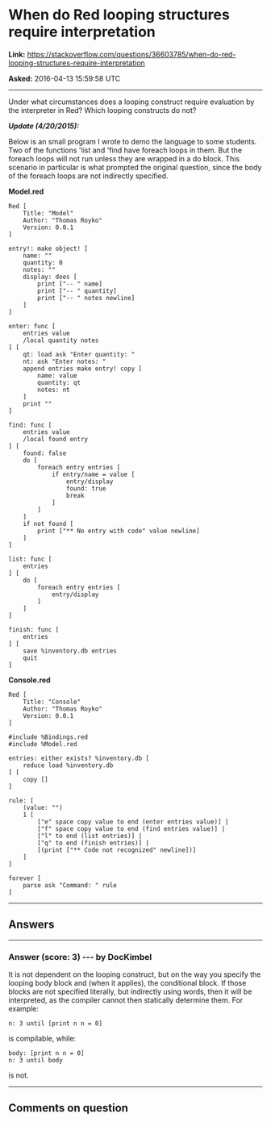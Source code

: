 # When do Red looping structures require interpretation

**Link:**
<https://stackoverflow.com/questions/36603785/when-do-red-looping-structures-require-interpretation>

**Asked:** 2016-04-13 15:59:58 UTC

------------------------------------------------------------------------

Under what circumstances does a looping construct require evaluation by
the interpreter in Red? Which looping constructs do not?

***Update (4/20/2015):***

Below is an small program I wrote to demo the language to some students.
Two of the functions \'list and \'find have foreach loops in them. But
the foreach loops will not run unless they are wrapped in a do block.
This scenario in particular is what prompted the original question,
since the body of the foreach loops are not indirectly specified.

**Model.red**

    Red [
        Title: "Model"
        Author: "Thomas Royko"
        Version: 0.0.1
    ]

    entry!: make object! [
        name: ""
        quantity: 0
        notes: ""
        display: does [
            print ["-- " name]
            print ["-- " quantity]
            print ["-- " notes newline]
        ]
    ]

    enter: func [
        entries value
        /local quantity notes
    ] [
        qt: load ask "Enter quantity: "
        nt: ask "Enter notes: "
        append entries make entry! copy [
            name: value
            quantity: qt
            notes: nt
        ]
        print ""
    ]

    find: func [
        entries value
        /local found entry
    ] [
        found: false
        do [
            foreach entry entries [
                if entry/name = value [
                    entry/display
                    found: true
                    break
                ]
            ]
        ]
        if not found [
            print ["** No entry with code" value newline]
        ]
    ]

    list: func [
        entries
    ] [
        do [
            foreach entry entries [
                entry/display
            ]
        ]
    ]

    finish: func [
        entries
    ] [
        save %inventory.db entries
        quit
    ]

**Console.red**

    Red [
        Title: "Console"
        Author: "Thomas Royko"
        Version: 0.0.1
    ]

    #include %Bindings.red
    #include %Model.red

    entries: either exists? %inventory.db [
        reduce load %inventory.db
    ] [
        copy []
    ]

    rule: [
        (value: "")
        1 [
            ["e" space copy value to end (enter entries value)] |
            ["f" space copy value to end (find entries value)] |
            ["l" to end (list entries)] |
            ["q" to end (finish entries)] |
            [(print ["** Code not recognized" newline])]
        ]
    ]

    forever [
        parse ask "Command: " rule
    ]

------------------------------------------------------------------------

## Answers

------------------------------------------------------------------------

### Answer (score: 3) --- by DocKimbel

It is not dependent on the looping construct, but on the way you specify
the looping body block and (when it applies), the conditional block. If
those blocks are not specified literally, but indirectly using words,
then it will be interpreted, as the compiler cannot then statically
determine them. For example:

    n: 3 until [print n n = 0]

is compilable, while:

    body: [print n n = 0]
    n: 3 until body

is not.

------------------------------------------------------------------------

## Comments on question
